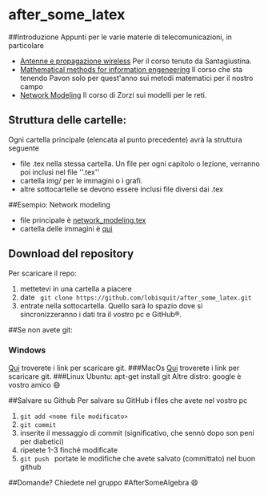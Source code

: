# after_some_latex
##Introduzione
Appunti per le varie materie di telecomunicazioni, in particolare
* [Antenne e propagazione wireless](antenne/) Per il corso tenuto da Santagiustina.
* [Mathematical methods for information engeneering](mathematical_methods/) Il corso che sta tenendo Pavon solo per quest'anno sui metodi matematici per il nostro campo
* [Network Modeling](network_modeling/) Il corso di Zorzi sui modelli per le reti.
## Struttura delle cartelle:
Ogni cartella principale (elencata al punto precedente) avrà la struttura seguente
* file .tex nella stessa cartella. Un file per ogni capitolo o lezione, verranno poi inclusi nel file ''<nome corso>.tex''
* cartella img/ per le immagini o i grafi.
* altre sottocartelle se devono essere inclusi file diversi dai .tex

##Esempio: Network modeling
 * file principale è [network_modeling.tex](network_modeling/network_modeling.tex)
 * cartella delle immagini è [qui](network_modeling/img/)

## Download del repository
Per scaricare il repo:
1. mettetevi in una cartella a piacere
2. date `` git clone https://github.com/lobisquit/after_some_latex.git``
3. entrate nella sottocartella. Quello sarà lo spazio dove si sincronizzeranno i dati tra il vostro pc e GitHub®.

##Se non avete git:
### Windows
[Qui](https://github-windows.s3.amazonaws.com/GitHubSetup.exe) troverete i link per scaricare git.
###MacOs
[Qui](https://central.github.com/mac/latest) troverete i link per scaricare git.
###Linux
Ubuntu: apt-get install git
Altre distro: google è vostro amico :smile:

##Salvare su Github
Per salvare su GitHub i files che avete nel vostro pc

1. ``git add <nome file modificato>``
2. ``git commit``
3. inserite il messaggio di commit (significativo, che sennò dopo son peni per diabetici)
4. ripetete 1-3 finché modificate
4. ``git push `` portate le modifiche che avete salvato (committato) nel buon github

##Domande?
Chiedete nel gruppo #AfterSomeAlgebra :smile:

